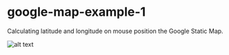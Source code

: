 # google-map-example-1
 Calculating latitude and longitude on mouse position the Google Static Map.
 
 ![alt text](https://miro.medium.com/max/600/1*UbQehaAYan4Z09cIyVwryA.gif "Screenshot")

